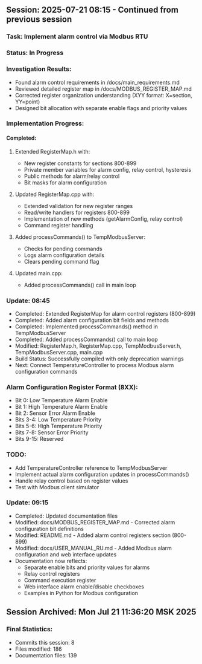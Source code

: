 ## Session: 2025-07-21 08:15 - Continued from previous session
### Task: Implement alarm control via Modbus RTU
### Status: In Progress

### Investigation Results:
- Found alarm control requirements in /docs/main_requirements.md
- Reviewed detailed register map in /docs/MODBUS_REGISTER_MAP.md
- Corrected register organization understanding (XYY format: X=section, YY=point)
- Designed bit allocation with separate enable flags and priority values

### Implementation Progress:
#### Completed:
1. Extended RegisterMap.h with:
   - New register constants for sections 800-899
   - Private member variables for alarm config, relay control, hysteresis
   - Public methods for alarm/relay control
   - Bit masks for alarm configuration

2. Updated RegisterMap.cpp with:
   - Extended validation for new register ranges
   - Read/write handlers for registers 800-899
   - Implementation of new methods (getAlarmConfig, relay control)
   - Command register handling

3. Added processCommands() to TempModbusServer:
   - Checks for pending commands
   - Logs alarm configuration details
   - Clears pending command flag

4. Updated main.cpp:
   - Added processCommands() call in main loop

### Update: 08:45
- Completed: Extended RegisterMap for alarm control registers (800-899)
- Completed: Added alarm configuration bit fields and methods
- Completed: Implemented processCommands() method in TempModbusServer
- Completed: Added processCommands() call to main loop
- Modified: RegisterMap.h, RegisterMap.cpp, TempModbusServer.h, TempModbusServer.cpp, main.cpp
- Build Status: Successfully compiled with only deprecation warnings
- Next: Connect TemperatureController to process Modbus alarm configuration commands

### Alarm Configuration Register Format (8XX):
- Bit 0: Low Temperature Alarm Enable
- Bit 1: High Temperature Alarm Enable  
- Bit 2: Sensor Error Alarm Enable
- Bits 3-4: Low Temperature Priority
- Bits 5-6: High Temperature Priority
- Bits 7-8: Sensor Error Priority
- Bits 9-15: Reserved

### TODO:
- Add TemperatureController reference to TempModbusServer
- Implement actual alarm configuration updates in processCommands()
- Handle relay control based on register values
- Test with Modbus client simulator

### Update: 09:15
- Completed: Updated documentation files
- Modified: docs/MODBUS_REGISTER_MAP.md - Corrected alarm configuration bit definitions
- Modified: README.md - Added alarm control registers section (800-899)
- Modified: docs/USER_MANUAL_RU.md - Added Modbus alarm configuration and web interface updates
- Documentation now reflects:
  - Separate enable bits and priority values for alarms
  - Relay control registers
  - Command execution register
  - Web interface alarm enable/disable checkboxes
  - Examples in Python for Modbus configuration
## Session Archived: Mon Jul 21 11:36:20 MSK 2025
### Final Statistics:
- Commits this session:        8
- Files modified:      186
- Documentation files:      139
